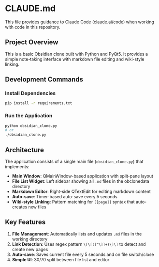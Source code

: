 # CLAUDE.md

This file provides guidance to Claude Code (claude.ai/code) when working with code in this repository.

## Project Overview

This is a basic Obsidian clone built with Python and PyQt5. It provides a simple note-taking interface with markdown file editing and wiki-style linking.

## Development Commands

### Install Dependencies
```bash
pip install -r requirements.txt
```

### Run the Application
```bash
python obsidian_clone.py
# or
./obsidian_clone.py
```

## Architecture

The application consists of a single main file (`obsidian_clone.py`) that implements:

- **Main Window**: QMainWindow-based application with split-pane layout
- **File List Widget**: Left sidebar showing all `.md` files in the obclonedata directory
- **Markdown Editor**: Right-side QTextEdit for editing markdown content
- **Auto-save**: Timer-based auto-save every 5 seconds
- **Wiki-style Linking**: Pattern matching for `[[page]]` syntax that auto-creates new files

## Key Features

1. **File Management**: Automatically lists and updates `.md` files in the working directory
2. **Link Detection**: Uses regex pattern `\[\[([^\]]+)\]\]` to detect and create new pages
3. **Auto-save**: Saves current file every 5 seconds and on file switch/close
4. **Simple UI**: 30/70 split between file list and editor